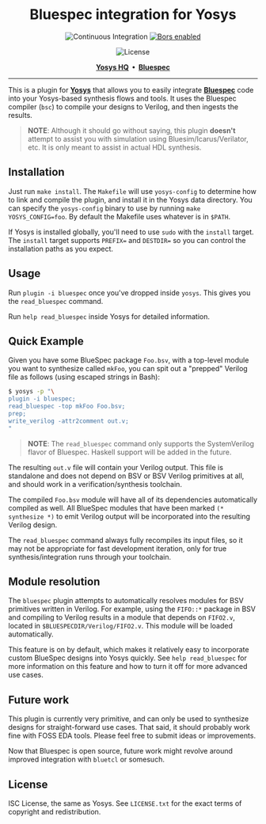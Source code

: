 <div class="title-block" style="text-align: center;" align="center">

# Bluespec integration for Yosys

![Continuous Integration]
[![Bors enabled]](https://app.bors.tech/repositories/23168)

![License]

[License]:                https://img.shields.io/badge/license-ISC%20-blueviolet.svg
[Bors enabled]:           https://bors.tech/images/badge_small.svg
[Continuous Integration]: https://github.com/thoughtpolice/yosys-bsv/workflows/CI/badge.svg

<strong>
  <a href="https://github.com/yosyshq">Yosys HQ</a>&nbsp;&nbsp;&bull;&nbsp;&nbsp;<a href="https://github.com/B-Lang-org/bsc">Bluespec</a>
</strong>

---

</div>

This is a plugin for **[Yosys]** that allows you to easily integrate
**[Bluespec]** code into your Yosys-based synthesis flows and tools. It uses
the Bluespec compiler (`bsc`) to compile your designs to Verilog, and then
ingests the results.

> **NOTE**: Although it should go without saying, this plugin **doesn't**
> attempt to assist you with simulation using Bluesim/Icarus/Verilator, etc. It
> is only meant to assist in actual HDL synthesis.

[Yosys]: https://github.com/yosyshq/yosys
[Bluespec]: https://github.com/B-Lang-org/bsc

## Installation

Just run `make install`. The `Makefile` will use `yosys-config` to determine
how to link and compile the plugin, and install it in the Yosys data directory.
You can specify the `yosys-config` binary to use by running `make
YOSYS_CONFIG=foo`.  By default the Makefile uses whatever is in `$PATH`.

If Yosys is installed globally, you'll need to use `sudo` with the `install`
target. The `install` target supports `PREFIX=` and `DESTDIR=` so you can
control the installation paths as you expect.

## Usage

Run `plugin -i bluespec` once you've dropped inside `yosys`. This gives you the
`read_bluespec` command.

Run `help read_bluespec` inside Yosys for detailed information.

## Quick Example

Given you have some BlueSpec package `Foo.bsv`, with a top-level module you
want to synthesize called `mkFoo`, you can spit out a "prepped" Verilog file as
follows (using escaped strings in Bash):

```bash
$ yosys -p "\
plugin -i bluespec;
read_bluespec -top mkFoo Foo.bsv;
prep;
write_verilog -attr2comment out.v;
"
```

> **NOTE**: The `read_bluespec` command only supports the SystemVerilog flavor
> of Bluespec. Haskell support will be added in the future.

The resulting `out.v` file will contain your Verilog output. This file is
standalone and does not depend on BSV or BSV Verilog primitives at all, and
should work in a verification/synthesis toolchain.

The compiled `Foo.bsv` module will have all of its dependencies automatically
compiled as well. All BlueSpec modules that have been marked `(* synthesize *)`
to emit Verilog output will be incorporated into the resulting Verilog design.

The `read_bluespec` command always fully recompiles its input files, so it may
not be appropriate for fast development iteration, only for true
synthesis/integration runs through your toolchain.

## Module resolution

The `bluespec` plugin attempts to automatically resolves modules for BSV
primitives written in Verilog. For example, using the `FIFO::*` package in BSV
and compiling to Verilog results in a module that depends on `FIFO2.v`, located
in `$BLUESPECDIR/Verilog/FIFO2.v`. This module will be loaded automatically.

This feature is on by default, which makes it relatively easy to incorporate
custom BlueSpec designs into Yosys quickly. See `help read_bluespec` for more
information on this feature and how to turn it off for more advanced use cases.

## Future work

This plugin is currently very primitive, and can only be used to synthesize
designs for straight-forward use cases. That said, it should probably work fine
with FOSS EDA tools. Please feel free to submit ideas or improvements.

Now that Bluespec is open source, future work might revolve around improved
integration with `bluetcl` or somesuch.

## License

ISC License, the same as Yosys. See `LICENSE.txt` for the exact terms of
copyright and redistribution.

